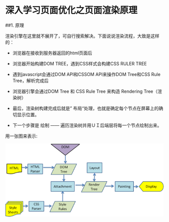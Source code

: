 # 深入学习页面优化之页面渲染原理

##1. 原理

渲染引擎在这里就不展开了，可自行搜索解决。下面说说渲染流程，大致是这样的：

+ 浏览器在接收到服务器返回的html页面后

+ 浏览器开始构建DOM TREE，遇到CSS样式会构建CSS RULER TREE

+ 遇到javascript会通过DOM API和CSSOM API来操作DOM Tree和CSS Rule Tree，解析完成后

+ 浏览器引擎会通过DOM Tree 和 CSS Rule Tree 来构造 Rendering Tree（渲染树）

+ 最后，渲染树构建完成后就是” 布局“处理，也就是确定每个节点在屏幕上的确切显示位置。 

+ 下一个步骤是  绘制 —— 遍历渲染树并用ＵＩ后端层将每一个节点绘制出来。

用一张图来表示:

![webkit html渲染图](images/webkitflow.png)

